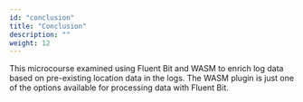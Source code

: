 ```yaml
---
id: "conclusion"
title: "Conclusion"
description: ""
weight: 12
---
```


This microcourse examined using Fluent Bit and WASM to enrich log data based on pre-existing location data in the logs. The WASM plugin is just one of the options available for processing data with Fluent Bit.
